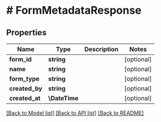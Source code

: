 # # FormMetadataResponse

## Properties

Name | Type | Description | Notes
------------ | ------------- | ------------- | -------------
**form_id** | **string** |  | [optional]
**name** | **string** |  | [optional]
**form_type** | **string** |  | [optional]
**created_by** | **string** |  | [optional]
**created_at** | **\DateTime** |  | [optional]

[[Back to Model list]](../../README.md#models) [[Back to API list]](../../README.md#endpoints) [[Back to README]](../../README.md)
